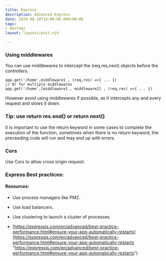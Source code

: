```yaml
---
title: Express
description: Advanced Express
date: 2020-08-10T14:00:00.000+00:00
tags:
- devlogs
layout: layouts/post.njk

---
```

### Using middlewares

You can use middlewares to intercept the (req,res,next) objects before the controllers.

    app.get('/home',middleware1 , (req,res) =>{ ... })
    // Or for multiple middlewares
    app.get('/home',[middleware1 , middleware2] , (req,res) =>{ ... })

However avoid using middlewares if possible, as it intercepts any and every request and slows it down.

### Tip: use return res.end() or return next()

It is important to use the return keyword in some cases to complete the execution of the function, sometimes when there is no return keyword, the preceeding code will run and may end up with errors.

### Cors

Use Cors to allow cross origin request.

### Express Best practices:

#### Resources:

* Use process managers like PM2.
* Use load balancers.
* Use clustering to launch a cluster of processes.


* [https://expressjs.com/en/advanced/best-practice-performance.html#ensure-your-app-automatically-restarts](https://expressjs.com/en/advanced/best-practice-performance.html#ensure-your-app-automatically-restarts "https://expressjs.com/en/advanced/best-practice-performance.html#ensure-your-app-automatically-restarts")